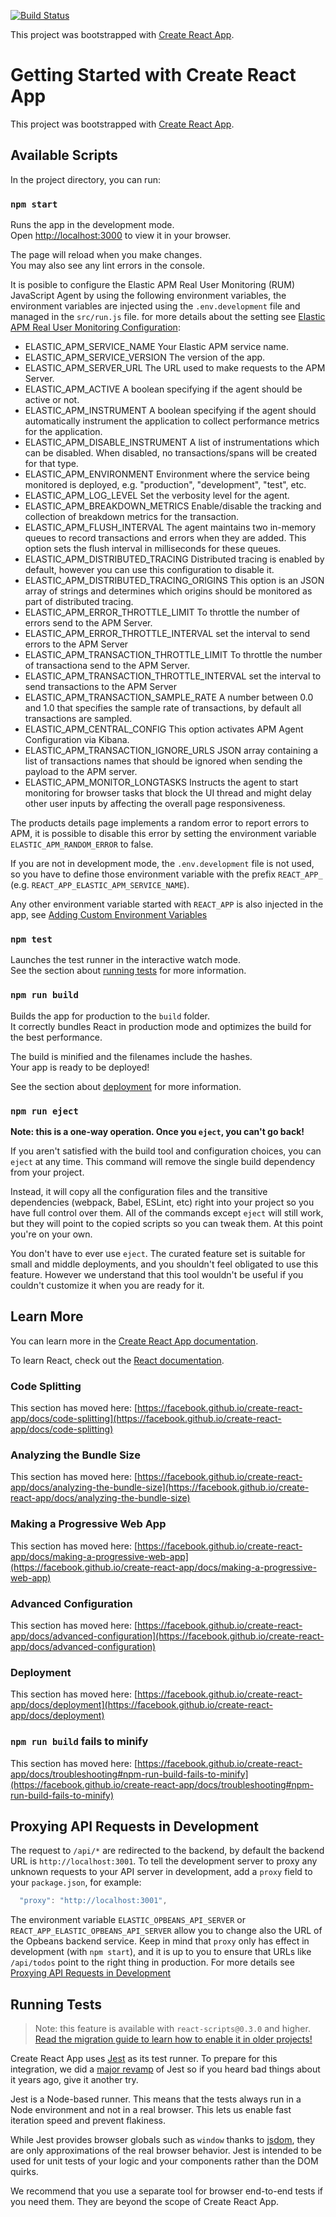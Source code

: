 [![Build Status](https://github.com/elastic/opbeans-frontend/actions/workflows/test.yml/badge.svg)](https://github.com/elastic/opbeans-frontend/actions/workflows/test.yml)

This project was bootstrapped with [Create React App](https://github.com/facebookincubator/create-react-app).

# Getting Started with Create React App

This project was bootstrapped with [Create React App](https://github.com/facebook/create-react-app).

## Available Scripts

In the project directory, you can run:

### `npm start`

Runs the app in the development mode.\
Open [http://localhost:3000](http://localhost:3000) to view it in your browser.

The page will reload when you make changes.\
You may also see any lint errors in the console.

It is posible to configure the Elastic APM Real User Monitoring (RUM) JavaScript Agent by using the following environment variables,
the environment variables are injected using the `.env.development` file and managed in the `src/run.js` file.
for more details about the setting see [Elastic APM Real User Monitoring Configuration](https://www.elastic.co/guide/en/apm/agent/rum-js/master/configuration.html):

* ELASTIC_APM_SERVICE_NAME Your Elastic APM service name.
* ELASTIC_APM_SERVICE_VERSION The version of the app.
* ELASTIC_APM_SERVER_URL The URL used to make requests to the APM Server.
* ELASTIC_APM_ACTIVE A boolean specifying if the agent should be active or not.
* ELASTIC_APM_INSTRUMENT A boolean specifying if the agent should automatically instrument the application to collect performance metrics for the application.
* ELASTIC_APM_DISABLE_INSTRUMENT A list of instrumentations which can be disabled. When disabled, no transactions/spans will be created for that type.
* ELASTIC_APM_ENVIRONMENT Environment where the service being monitored is deployed, e.g. "production", "development", "test", etc.
* ELASTIC_APM_LOG_LEVEL Set the verbosity level for the agent.
* ELASTIC_APM_BREAKDOWN_METRICS Enable/disable the tracking and collection of breakdown metrics for the transaction.
* ELASTIC_APM_FLUSH_INTERVAL The agent maintains two in-memory queues to record transactions and errors when they are added. This option sets the flush interval in milliseconds for these queues.
* ELASTIC_APM_DISTRIBUTED_TRACING Distributed tracing is enabled by default, however you can use this configuration to disable it.
* ELASTIC_APM_DISTRIBUTED_TRACING_ORIGINS This option is an JSON array of strings and determines which origins should be monitored as part of distributed tracing.
* ELASTIC_APM_ERROR_THROTTLE_LIMIT To throttle the number of errors send to the APM Server.
* ELASTIC_APM_ERROR_THROTTLE_INTERVAL set the interval to send errors to the APM Server
* ELASTIC_APM_TRANSACTION_THROTTLE_LIMIT To throttle the number of transactiona send to the APM Server.
* ELASTIC_APM_TRANSACTION_THROTTLE_INTERVAL set the interval to send transactions to the APM Server
* ELASTIC_APM_TRANSACTION_SAMPLE_RATE A number between 0.0 and 1.0 that specifies the sample rate of transactions, by default all transactions are sampled.
* ELASTIC_APM_CENTRAL_CONFIG This option activates APM Agent Configuration via Kibana.
* ELASTIC_APM_TRANSACTION_IGNORE_URLS JSON array containing a list of transactions names that should be ignored when sending the payload to the APM server.
* ELASTIC_APM_MONITOR_LONGTASKS Instructs the agent to start monitoring for browser tasks that block the UI thread and might delay other user inputs by affecting the overall page responsiveness.

The products details page implements a random error to report errors to APM, it is possible to disable this error by setting the environment variable `ELASTIC_APM_RANDOM_ERROR` to false.

If you are not in development mode, the `.env.development` file is not used, so you have to define those environment variable with the prefix `REACT_APP_` (e.g. `REACT_APP_ELASTIC_APM_SERVICE_NAME`).

Any other environment variable started with `REACT_APP` is also injected in the app, see [Adding Custom Environment Variables](https://github.com/facebook/create-react-app/blob/main/docusaurus/docs/adding-custom-environment-variables.md)

### `npm test`

Launches the test runner in the interactive watch mode.\
See the section about [running tests](https://facebook.github.io/create-react-app/docs/running-tests) for more information.

### `npm run build`

Builds the app for production to the `build` folder.\
It correctly bundles React in production mode and optimizes the build for the best performance.

The build is minified and the filenames include the hashes.\
Your app is ready to be deployed!

See the section about [deployment](https://facebook.github.io/create-react-app/docs/deployment) for more information.

### `npm run eject`

**Note: this is a one-way operation. Once you `eject`, you can't go back!**

If you aren't satisfied with the build tool and configuration choices, you can `eject` at any time. This command will remove the single build dependency from your project.

Instead, it will copy all the configuration files and the transitive dependencies (webpack, Babel, ESLint, etc) right into your project so you have full control over them. All of the commands except `eject` will still work, but they will point to the copied scripts so you can tweak them. At this point you're on your own.

You don't have to ever use `eject`. The curated feature set is suitable for small and middle deployments, and you shouldn't feel obligated to use this feature. However we understand that this tool wouldn't be useful if you couldn't customize it when you are ready for it.

## Learn More

You can learn more in the [Create React App documentation](https://facebook.github.io/create-react-app/docs/getting-started).

To learn React, check out the [React documentation](https://reactjs.org/).

### Code Splitting

This section has moved here: [https://facebook.github.io/create-react-app/docs/code-splitting](https://facebook.github.io/create-react-app/docs/code-splitting)

### Analyzing the Bundle Size

This section has moved here: [https://facebook.github.io/create-react-app/docs/analyzing-the-bundle-size](https://facebook.github.io/create-react-app/docs/analyzing-the-bundle-size)

### Making a Progressive Web App

This section has moved here: [https://facebook.github.io/create-react-app/docs/making-a-progressive-web-app](https://facebook.github.io/create-react-app/docs/making-a-progressive-web-app)

### Advanced Configuration

This section has moved here: [https://facebook.github.io/create-react-app/docs/advanced-configuration](https://facebook.github.io/create-react-app/docs/advanced-configuration)

### Deployment

This section has moved here: [https://facebook.github.io/create-react-app/docs/deployment](https://facebook.github.io/create-react-app/docs/deployment)

### `npm run build` fails to minify

This section has moved here: [https://facebook.github.io/create-react-app/docs/troubleshooting#npm-run-build-fails-to-minify](https://facebook.github.io/create-react-app/docs/troubleshooting#npm-run-build-fails-to-minify)

## Proxying API Requests in Development

The request to `/api/*` are redirected to the backend, by default the backend URL is `http://localhost:3001`.
To tell the development server to proxy any unknown requests to your API server in development, add a `proxy` field to your `package.json`, for example:

```js
  "proxy": "http://localhost:3001",
```

The environment variable `ELASTIC_OPBEANS_API_SERVER` or `REACT_APP_ELASTIC_OPBEANS_API_SERVER` allow you to change also the URL of the Opbeans backend service.
Keep in mind that `proxy` only has effect in development (with `npm start`), and it is up to you to ensure that URLs like `/api/todos` point to the right thing in production.
For more details see [Proxying API Requests in Development](https://github.com/facebook/create-react-app/blob/main/docusaurus/docs/proxying-api-requests-in-development.md)

## Running Tests

>Note: this feature is available with `react-scripts@0.3.0` and higher.<br>
>[Read the migration guide to learn how to enable it in older projects!](https://github.com/facebookincubator/create-react-app/blob/master/CHANGELOG.md#migrating-from-023-to-030)

Create React App uses [Jest](https://facebook.github.io/jest/) as its test runner. To prepare for this integration, we did a [major revamp](https://facebook.github.io/jest/blog/2016/09/01/jest-15.html) of Jest so if you heard bad things about it years ago, give it another try.

Jest is a Node-based runner. This means that the tests always run in a Node environment and not in a real browser. This lets us enable fast iteration speed and prevent flakiness.

While Jest provides browser globals such as `window` thanks to [jsdom](https://github.com/tmpvar/jsdom), they are only approximations of the real browser behavior. Jest is intended to be used for unit tests of your logic and your components rather than the DOM quirks.

We recommend that you use a separate tool for browser end-to-end tests if you need them. They are beyond the scope of Create React App.
